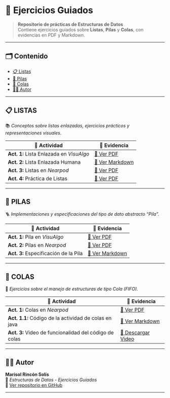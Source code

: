 # 🧠 Ejercicios Guiados

> **Repositorio de prácticas de Estructuras de Datos**  
> Contiene ejercicios guiados sobre **Listas**, **Pilas** y **Colas**, con evidencias en PDF y Markdown.

---

## 🗂️ Contenido

- [📋 Listas](#-listas)
- [🧱 Pilas](#-pilas)
- [🎢 Colas](#-colas)
- [👩‍💻 Autor](#-autor)

---

## 📋 LISTAS

📚 *Conceptos sobre listas enlazadas, ejercicios prácticos y representaciones visuales.*

| 🧩 Actividad | 📎 Evidencia |
|--------------|--------------|
| **Act. 1:** Lista Enlazada en *VisuAlgo* | [📄 Ver PDF](https://github.com/1224100827mrs-gif/EJERCICIOSGUIADOS/blob/main/Actividad1_Listas%20Enlazadas_Marisol%20Rinc%C3%B3nSol%C3%ADs.pdf) |
| **Act. 2:** Lista Enlazada Humana | [📘 Ver Markdown](https://github.com/1224100827mrs-gif/EJERCICIOSGUIADOS/blob/main/LISTAS.md) |
| **Act. 3:** Listas en *Nearpod* | [📄 Ver PDF](https://github.com/1224100827mrs-gif/EJERCICIOSGUIADOS/blob/main/Actividad2_Listas_MarisolRinconSolis.pdf) |
| **Act. 4:** Práctica de Listas | [📄 Ver PDF](https://github.com/1224100827mrs-gif/EJERCICIOSGUIADOS/blob/main/Actividad3_Pr%C3%A1ctica%20de%20listas_MarisolRinconSolis.pdf) |

---

## 🧱 PILAS

🪜 *Implementaciones y especificaciones del tipo de dato abstracto “Pila”.*

| 🧩 Actividad | 📎 Evidencia |
|--------------|--------------|
| **Act. 1:** Pila en *VisuAlgo* | [📄 Ver PDF](https://github.com/1224100827mrs-gif/EJERCICIOSGUIADOS/blob/main/Ejercicio1_PILA_VisuAlgoMarisol%20Rinc%C3%B3n%20Sol%C3%ADs.pdf) |
| **Act. 2:** Pilas en *Nearpod* | [📄 Ver PDF](https://github.com/1224100827mrs-gif/EJERCICIOSGUIADOS/blob/main/Ejercicio2_PILAS%20en%20Neardpot_%20Marisol%20Rinc%C3%B3n%20Sol%C3%ADs.pdf) |
| **Act. 3:** Especificación de la Pila | [📘 Ver Markdown](https://github.com/1224100827mrs-gif/EJERCICIOSGUIADOS/blob/main/PILA.md) |

---

## 🎢 COLAS

🚎 *Ejercicios sobre el manejo de estructuras de tipo Cola (FIFO).*

| 🧩 Actividad | 📎 Evidencia |
|--------------|--------------|
| **Act. 1:** Colas en *Nearpod* | [📄 Ver PDF](https://github.com/1224100827mrs-gif/EJERCICIOSGUIADOS/blob/main/Actividad1_Colas_NeardPot_MARISOL%20RINCON%20SOLIS.pdf) |
| **Act. 1.1:** Código de la actividad de colas en java| [📘 Ver Markdown](https://github.com/1224100827mrs-gif/EJERCICIOSGUIADOS/blob/main/COLAS.md) |
| **Act. 3:** Video de funcionalidad del código de colas | [🎥 Descargar Video](https://github.com/1224100827mrs-gif/EJERCICIOSGUIADOS/blob/main/Unidad2%20-%20Apache%20NetBeans%20IDE%2027%202025-10-24%2018-17-07.mp4) |


---

## 👩‍💻 Autor

**Marisol Rincón Solís**  
📘 *Estructuras de Datos - Ejercicios Guiados*  
🔗 [Ver repositorio en GitHub](https://github.com/1224100827mrs-gif/EJERCICIOSGUIADOS)

---


